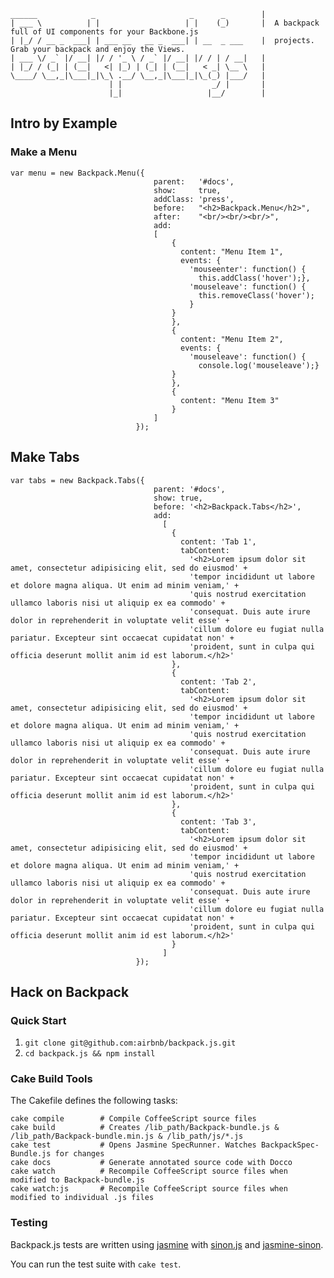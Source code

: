     ______            _                     _      _        |
    | ___ \          | |                   | |    (_)       |  A backpack full of UI components for your Backbone.js
    | |_/ / __ _  ___| | ___ __   __ _  ___| | __  _ ___    |  projects. Grab your backpack and enjoy the Views. 
    | ___ \/ _` |/ __| |/ / '_ \ / _` |/ __| |/ / | / __|   |
    | |_/ / (_| | (__|   <| |_) | (_| | (__|   < _| \__ \   |
    \____/ \__,_|\___|_|\_\ .__/ \__,_|\___|_|\_(_) |___/   |
                          | |                    _/ |       |
                          |_|                   |__/        |

## Intro by Example

### Make a Menu

    var menu = new Backpack.Menu({ 
                                    parent:   '#docs',
                                    show:     true,
                                    addClass: 'press',
                                    before:   "<h2>Backpack.Menu</h2>",
                                    after:    "<br/><br/><br/>",
                                    add: 
                                    [
                                        {
                                          content: "Menu Item 1", 
                                          events: { 
                                            'mouseenter': function() {
                                              this.addClass('hover');},
                                            'mouseleave': function() {
                                              this.removeClass('hover');
                                            } 
                                        }
                                        }, 
                                        {
                                          content: "Menu Item 2",
                                          events: {
                                            'mouseleave': function() {
                                              console.log('mouseleave');}
                                        }                        
                                        },
                                        {
                                          content: "Menu Item 3"            
                                        }
                                    ]
                                });

## Make Tabs

    var tabs = new Backpack.Tabs({
                                    parent: '#docs',
                                    show: true,
                                    before: '<h2>Backpack.Tabs</h2>',
                                    add: 
                                      [
                                        {
                                          content: 'Tab 1',
                                          tabContent: 
                                            '<h2>Lorem ipsum dolor sit amet, consectetur adipisicing elit, sed do eiusmod' +
                                            'tempor incididunt ut labore et dolore magna aliqua. Ut enim ad minim veniam,' +
                                            'quis nostrud exercitation ullamco laboris nisi ut aliquip ex ea commodo' +
                                            'consequat. Duis aute irure dolor in reprehenderit in voluptate velit esse' +
                                            'cillum dolore eu fugiat nulla pariatur. Excepteur sint occaecat cupidatat non' +
                                            'proident, sunt in culpa qui officia deserunt mollit anim id est laborum.</h2>'
                                        },
                                        {
                                          content: 'Tab 2',
                                          tabContent: 
                                            '<h2>Lorem ipsum dolor sit amet, consectetur adipisicing elit, sed do eiusmod' +
                                            'tempor incididunt ut labore et dolore magna aliqua. Ut enim ad minim veniam,' +
                                            'quis nostrud exercitation ullamco laboris nisi ut aliquip ex ea commodo' +
                                            'consequat. Duis aute irure dolor in reprehenderit in voluptate velit esse' +
                                            'cillum dolore eu fugiat nulla pariatur. Excepteur sint occaecat cupidatat non' +
                                            'proident, sunt in culpa qui officia deserunt mollit anim id est laborum.</h2>'
                                        },
                                        {
                                          content: 'Tab 3',
                                          tabContent: 
                                            '<h2>Lorem ipsum dolor sit amet, consectetur adipisicing elit, sed do eiusmod' +
                                            'tempor incididunt ut labore et dolore magna aliqua. Ut enim ad minim veniam,' +
                                            'quis nostrud exercitation ullamco laboris nisi ut aliquip ex ea commodo' +
                                            'consequat. Duis aute irure dolor in reprehenderit in voluptate velit esse' +
                                            'cillum dolore eu fugiat nulla pariatur. Excepteur sint occaecat cupidatat non' +
                                            'proident, sunt in culpa qui officia deserunt mollit anim id est laborum.</h2>'
                                        }
                                      ]
                                });


## Hack on Backpack

### Quick Start

1. `git clone git@github.com:airbnb/backpack.js.git`
1. `cd backpack.js && npm install`

### Cake Build Tools

The Cakefile defines the following tasks:

    cake compile        # Compile CoffeeScript source files
    cake build          # Creates /lib_path/Backpack-bundle.js & /lib_path/Backpack-bundle.min.js & /lib_path/js/*.js
    cake test           # Opens Jasmine SpecRunner. Watches BackpackSpec-Bundle.js for changes
    cake docs           # Generate annotated source code with Docco
    cake watch          # Recompile CoffeeScript source files when modified to Backpack-bundle.js
    cake watch:js       # Recompile CoffeeScript source files when modified to individual .js files

### Testing

Backpack.js tests are written using [jasmine](http://pivotal.github.com/jasmine/) with [sinon.js](https://github.com/cjohansen/Sinon.JS) and [jasmine-sinon](https://github.com/froots/jasmine-sinon).

You can run the test suite with `cake test`.